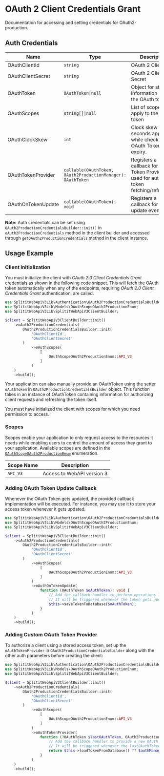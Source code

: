 
# OAuth 2 Client Credentials Grant



Documentation for accessing and setting credentials for OAuth2-production.

## Auth Credentials

| Name | Type | Description | Setter | Getter |
|  --- | --- | --- | --- | --- |
| OAuthClientId | `string` | OAuth 2 Client ID | `oAuthClientId` | `getOAuthClientId()` |
| OAuthClientSecret | `string` | OAuth 2 Client Secret | `oAuthClientSecret` | `getOAuthClientSecret()` |
| OAuthToken | `OAuthToken\|null` | Object for storing information about the OAuth token | `oAuthToken` | `getOAuthToken()` |
| OAuthScopes | `string[]\|null` | List of scopes that apply to the OAuth token | `oAuthScopes` | `getOAuthScopes()` |
| OAuthClockSkew | `int` | Clock skew time in seconds applied while checking the OAuth Token expiry. | `oAuthClockSkew` | - |
| OAuthTokenProvider | `callable(OAuthToken, OAuth2ProductionManager): OAuthToken` | Registers a callback for oAuth Token Provider used for automatic token fetching/refreshing. | `oAuthTokenProvider` | - |
| OAuthOnTokenUpdate | `callable(OAuthToken): void` | Registers a callback for token update event. | `oAuthOnTokenUpdate` | - |



**Note:** Auth credentials can be set using `OAuth2ProductionCredentialsBuilder::init()` in `oAuth2ProductionCredentials` method in the client builder and accessed through `getOAuth2ProductionCredentials` method in the client instance.

## Usage Example

### Client Initialization

You must initialize the client with *OAuth 2.0 Client Credentials Grant* credentials as shown in the following code snippet. This will fetch the OAuth token automatically when any of the endpoints, requiring *OAuth 2.0 Client Credentials Grant* authentication, are called.

```php
use SplititWebApiV3Lib\Authentication\OAuth2ProductionCredentialsBuilder;
use SplititWebApiV3Lib\Models\OAuthScopeOAuth2ProductionEnum;
use SplititWebApiV3Lib\SplititWebApiV3ClientBuilder;

$client = SplititWebApiV3ClientBuilder::init()
    ->oAuth2ProductionCredentials(
        OAuth2ProductionCredentialsBuilder::init(
            'OAuthClientId',
            'OAuthClientSecret'
        )
            ->oAuthScopes(
                [
                    OAuthScopeOAuth2ProductionEnum::API_V3
                ]
            )
    )
    ->build();
```



Your application can also manually provide an OAuthToken using the setter `oAuthToken` in `OAuth2ProductionCredentialsBuilder` object. This function takes in an instance of OAuthToken containing information for authorizing client requests and refreshing the token itself.

You must have initialized the client with scopes for which you need permission to access.

### Scopes

Scopes enable your application to only request access to the resources it needs while enabling users to control the amount of access they grant to your application. Available scopes are defined in the [`OAuthScopeOAuth2ProductionEnum`](../../doc/models/o-auth-scope-o-auth-2-production-enum.md) enumeration.

| Scope Name | Description |
|  --- | --- |
| `API_V3` | Access to WebAPI version 3 |

### Adding OAuth Token Update Callback

Whenever the OAuth Token gets updated, the provided callback implementation will be executed. For instance, you may use it to store your access token whenever it gets updated.

```php
use SplititWebApiV3Lib\Authentication\OAuth2ProductionCredentialsBuilder;
use SplititWebApiV3Lib\Models\OAuthScopeOAuth2ProductionEnum;
use SplititWebApiV3Lib\SplititWebApiV3ClientBuilder;

$client = SplititWebApiV3ClientBuilder::init()
    ->oAuth2ProductionCredentials(
        OAuth2ProductionCredentialsBuilder::init(
            'OAuthClientId',
            'OAuthClientSecret'
        )
            ->oAuthScopes(
                [
                    OAuthScopeOAuth2ProductionEnum::API_V3
                ]
            )
            ->oAuthOnTokenUpdate(
                function (OAuthToken $oAuthToken): void {
                    // Add the callback handler to perform operations like save to DB or file etc.
                    // It will be triggered whenever the token gets updated.
                    $this->saveTokenToDatabase($oAuthToken);
                }
            )
    )
    ->build();
```

### Adding Custom OAuth Token Provider

To authorize a client using a stored access token, set up the `oAuthTokenProvider` in `OAuth2ProductionCredentialsBuilder` along with the other auth parameters before creating the client:

```php
use SplititWebApiV3Lib\Authentication\OAuth2ProductionCredentialsBuilder;
use SplititWebApiV3Lib\Models\OAuthScopeOAuth2ProductionEnum;
use SplititWebApiV3Lib\SplititWebApiV3ClientBuilder;

$client = SplititWebApiV3ClientBuilder::init()
    ->oAuth2ProductionCredentials(
        OAuth2ProductionCredentialsBuilder::init(
            'OAuthClientId',
            'OAuthClientSecret'
        )
            ->oAuthScopes(
                [
                    OAuthScopeOAuth2ProductionEnum::API_V3
                ]
            )
            ->oAuthTokenProvider(
                function (?OAuthToken $lastOAuthToken, OAuth2ProductionManager $authManager): OAuthToken {
                    // Add the callback handler to provide a new OAuth token.
                    // It will be triggered whenever the lastOAuthToken is null or expired.
                    return $this->loadTokenFromDatabase() ?? $authManager->fetchToken();
                }
            )
    )
    ->build();
```


